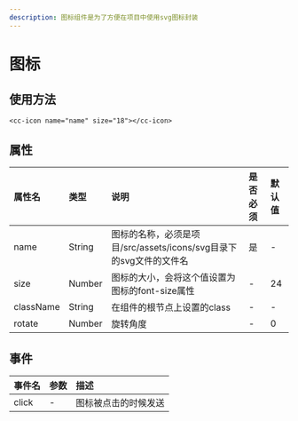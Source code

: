 ```yaml
---
description: 图标组件是为了方便在项目中使用svg图标封装
---
```


# 图标

## 使用方法

```markup
<cc-icon name="name" size="18"></cc-icon>
```

## 属性

| 属性名 | 类型 | 说明 | 是否必须 | 默认值 |
| :--- | :--- | :--- | :--- | :--- |
| name | String | 图标的名称，必须是项目/src/assets/icons/svg目录下的svg文件的文件名 | 是 | - |
| size | Number | 图标的大小，会将这个值设置为图标的font-size属性 | - | 24 |
| className | String | 在组件的根节点上设置的class | - | - |
| rotate | Number | 旋转角度 | - | 0 |

## 事件

| 事件名 | 参数 | 描述 |
| :--- | :--- | :--- |
| click | - | 图标被点击的时候发送 |

